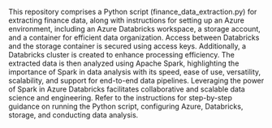 
This repository comprises a Python script (finance_data_extraction.py) for extracting finance data, along with instructions for setting up an Azure environment, including an Azure Databricks workspace, a storage account, and a container for efficient data organization. Access between Databricks and the storage container is secured using access keys. Additionally, a Databricks cluster is created to enhance processing efficiency. The extracted data is then analyzed using Apache Spark, highlighting the importance of Spark in data analysis with its speed, ease of use, versatility, scalability, and support for end-to-end data pipelines. Leveraging the power of Spark in Azure Databricks facilitates collaborative and scalable data science and engineering. Refer to the instructions for step-by-step guidance on running the Python script, configuring Azure, Databricks, storage, and conducting data analysis.
